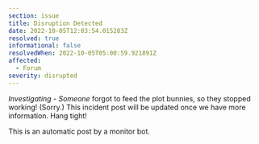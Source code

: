 ```yaml
---
section: issue
title: Disruption Detected
date: 2022-10-05T12:03:54.015283Z
resolved: true
informational: false
resolvedWhen: 2022-10-05T05:00:59.921891Z
affected:
  - Forum
severity: disrupted
---
```

*Investigating* - _Someone_ forgot to feed the plot bunnies, so they stopped working! (Sorry.) This incident post will be updated once we have more information. Hang tight!

This is an automatic post by a monitor bot.
        